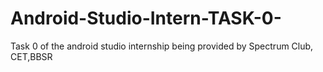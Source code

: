 # Android-Studio-Intern-TASK-0-
Task 0 of the android studio internship being provided by Spectrum Club, CET,BBSR
